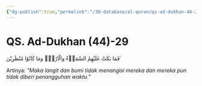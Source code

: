 ```yaml
---
{"dg-publish":true,"permalink":"/30-database/al-quran/qs-ad-dukhan-44-29/"}
---
```



# QS. Ad-Dukhan (44)-29
فَمَا بَكَتْ عَلَيْهِمُ السَّمَاۤءُ وَالْاَرْضُۗ وَمَا كَانُوْا مُنْظَرِيْنَ ࣖ

Artinya: *"Maka langit dan bumi tidak menangisi mereka dan mereka pun tidak diberi penangguhan waktu."*
